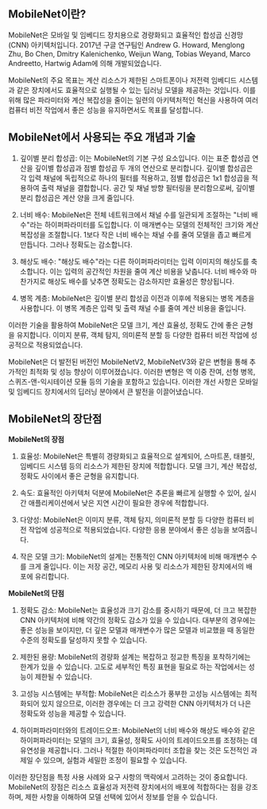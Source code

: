 ## MobileNet이란?

MobileNet은 모바일 및 임베디드 장치용으로 경량화되고 효율적인 합성곱 신경망(CNN) 아키텍처입니다. 2017년 구글 연구팀인 Andrew G. Howard, Menglong Zhu, Bo Chen, Dmitry Kalenichenko, Weijun Wang, Tobias Weyand, Marco Andreetto, Hartwig Adam에 의해 개발되었습니다.

MobileNet의 주요 목표는 계산 리소스가 제한된 스마트폰이나 저전력 임베디드 시스템과 같은 장치에서도 효율적으로 실행될 수 있는 딥러닝 모델을 제공하는 것입니다. 이를 위해 많은 파라미터와 계산 복잡성을 줄이는 일련의 아키텍처적인 혁신을 사용하여 여러 컴퓨터 비전 작업에서 좋은 성능을 유지하면서도 목표를 달성합니다.

## MobileNet에서 사용되는 주요 개념과 기술

1. 깊이별 분리 합성곱: 이는 MobileNet의 기본 구성 요소입니다. 이는 표준 합성곱 연산을 깊이별 합성곱과 점별 합성곱 두 개의 연산으로 분리합니다. 깊이별 합성곱은 각 입력 채널에 독립적으로 하나의 필터를 적용하고, 점별 합성곱은 1x1 합성곱을 적용하여 출력 채널을 결합합니다. 공간 및 채널 방향 필터링을 분리함으로써, 깊이별 분리 합성곱은 계산 양을 크게 줄입니다.

2. 너비 배수: MobileNet은 전체 네트워크에서 채널 수를 일관되게 조절하는 "너비 배수"라는 하이퍼파라미터를 도입합니다. 이 매개변수는 모델의 전체적인 크기와 계산 복잡성을 조절합니다. 1보다 작은 너비 배수는 채널 수를 줄여 모델을 좁고 빠르게 만듭니다. 그러나 정확도는 감소합니다.

3. 해상도 배수: "해상도 배수"라는 다른 하이퍼파라미터는 입력 이미지의 해상도를 축소합니다. 이는 입력의 공간적인 차원을 줄여 계산 비용을 낮춥니다. 너비 배수와 마찬가지로 해상도 배수를 낮추면 정확도는 감소하지만 효율성은 향상됩니다.

4. 병목 계층: MobileNet은 깊이별 분리 합성곱 이전과 이후에 적용되는 병목 계층을 사용합니다. 이 병목 계층은 입력 및 출력 채널 수를 줄여 계산 비용을 줄입니다.

이러한 기술을 활용하여 MobileNet은 모델 크기, 계산 효율성, 정확도 간에 좋은 균형을 유지합니다. 이미지 분류, 객체 탐지, 의미론적 분할 등 다양한 컴퓨터 비전 작업에 성공적으로 적용되었습니다.

MobileNet은 더 발전된 버전인 MobileNetV2, MobileNetV3와 같은 변형을 통해 추가적인 최적화 및 성능 향상이 이루어졌습니다. 이러한 변형은 역 이중 잔여, 선형 병목, 스퀴즈-앤-익시테이션 모듈 등의 기술을 포함하고 있습니다. 이러한 개선 사항은 모바일 및 임베디드 장치에서의 딥러닝 분야에서 큰 발전을 이끌어냈습니다.

## MobileNet의 장단점

**MobileNet의 장점**

1. 효율성: MobileNet은 특별히 경량화되고 효율적으로 설계되어, 스마트폰, 태블릿, 임베디드 시스템 등의 리소스가 제한된 장치에 적합합니다. 모델 크기, 계산 복잡성, 정확도 사이에서 좋은 균형을 유지합니다.

2. 속도: 효율적인 아키텍처 덕분에 MobileNet은 추론을 빠르게 실행할 수 있어, 실시간 애플리케이션에서 낮은 지연 시간이 필요한 경우에 적합합니다.

3. 다양성: MobileNet은 이미지 분류, 객체 탐지, 의미론적 분할 등 다양한 컴퓨터 비전 작업에 성공적으로 적용되었습니다. 다양한 응용 분야에서 좋은 성능을 보여줍니다.

4. 작은 모델 크기: MobileNet의 설계는 전통적인 CNN 아키텍처에 비해 매개변수 수를 크게 줄입니다. 이는 저장 공간, 메모리 사용 및 리소스가 제한된 장치에서의 배포에 유리합니다.

**MobileNet의 단점**

1. 정확도 감소: MobileNet는 효율성과 크기 감소를 중시하기 때문에, 더 크고 복잡한 CNN 아키텍처에 비해 약간의 정확도 감소가 있을 수 있습니다. 대부분의 경우에는 좋은 성능을 보이지만, 더 깊은 모델과 매개변수가 많은 모델과 비교했을 때 동일한 수준의 정확도를 달성하지 못할 수 있습니다.

2. 제한된 용량: MobileNet의 경량화 설계는 복잡하고 정교한 특징을 포착하기에는 한계가 있을 수 있습니다. 고도로 세부적인 특징 표현을 필요로 하는 작업에서는 성능이 제한될 수 있습니다.

3. 고성능 시스템에는 부적합: MobileNet은 리소스가 풍부한 고성능 시스템에는 최적화되어 있지 않으므로, 이러한 경우에는 더 크고 강력한 CNN 아키텍처가 더 나은 정확도와 성능을 제공할 수 있습니다.

4. 하이퍼파라미터와의 트레이드오프: MobileNet의 너비 배수와 해상도 배수와 같은 하이퍼파라미터는 모델의 크기, 효율성, 정확도 사이의 트레이드오프를 조정하는 데 유연성을 제공합니다. 그러나 적절한 하이퍼파라미터 조합을 찾는 것은 도전적인 과제일 수 있으며, 실험과 세밀한 조정이 필요할 수 있습니다.

이러한 장단점을 특정 사용 사례와 요구 사항의 맥락에서 고려하는 것이 중요합니다. MobileNet의 장점은 리소스 효율성과 저전력 장치에서의 배포에 적합하다는 점을 강조하며, 제한 사항을 이해하여 모델 선택에 있어서 정보를 얻을 수 있습니다.
